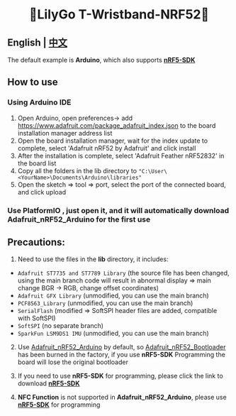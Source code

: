 <h1 align = "center">🌟LilyGo T-Wristband-NRF52🌟</h1>

## **English | [中文](docs/docs_cn.md)**

The default example is **Arduino**, which also supports [**nRF5-SDK**](https://www.nordicsemi.com/Software-and-Tools/Software/nRF5-SDK/Download)

## How to use
### Using Arduino IDE
1. Open Arduino, open preferences-> add https://www.adafruit.com/package_adafruit_index.json to the board installation manager address list
2. Open the board installation manager, wait for the index update to complete, select 'Adafruit nRF52 by Adafruit' and click install
3. After the installation is complete, select 'Adafruit Feather nRF52832' in the board list
4. Copy all the folders in the lib directory to `"C:\User\<YourName>\Documents\Arduino\libraries"`
5. Open the sketch => tool => port, select the port of the connected board, and click upload

### Use PlatformIO , just open it, and it will automatically download Adafruit_nRF52_Arduino for the first use

## Precautions:
1. Need to use the files in the **lib** directory, it includes:
- `Adafruit ST7735 and ST7789 Library` (the source file has been changed, using the main branch code will result in abnormal display => main change BGR -> RGB, change offset coordinates)
- `Adafruit GFX Library` (unmodified, you can use the main branch)
- `PCF8563_Library` (unmodified, you can use the main branch)
- `SerialFlash` (modified => SoftSPI header files are added, compatible with SoftSPI)
- `SoftSPI` (no separate branch)
- `SparkFun LSM9DS1 IMU` (unmodified, you can use the main branch)

2. Use [Adafruit_nRF52_Arduino](https://github.com/adafruit/Adafruit_nRF52_Arduino) by default, so [Adafruit_nRF52_Bootloader](https://github.com/adafruit/Adafruit_nRF52_Bootloader) has been burned in the factory, if you use **nRF5-SDK** Programming the board will lose the original bootloader

3. If you need to use **nRF5-SDK** for programming, please click the link to download [**nRF5-SDK**](https://www.nordicsemi.com/Software-and-Tools/Software/nRF5-SDK/Download)

4. **NFC Function** is not supported in **Adafruit_nRF52_Arduino**, please use [**nRF5-SDK**](https://www.nordicsemi.com/Software-and-Tools/Software/nRF5-SDK/Download) for programming